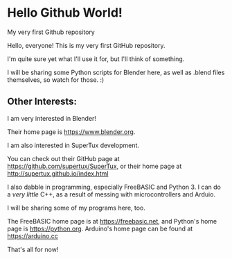 # Hello Github World!
My very first Github repository

Hello, everyone! This is my very first GitHub repository.

I'm quite sure yet what I'll use it for, but I'll think of something.

I will be sharing some Python scripts for Blender here, as well as .blend files themselves, so watch for those. :)

## Other Interests:



I am very interested in Blender!

Their home page is https://www.blender.org.



I am also interested in SuperTux development.

You can check out their GitHub page at https://github.com/supertux/SuperTux, 
or their home page at http://supertux.github.io/index.html


I also dabble in programming, especially FreeBASIC and Python 3.
I can do a _very little_ C++, as a result of messing with microcontrollers and Arduio.

I will be sharing some of my programs here, too.

The FreeBASIC home page is at https://freebasic.net, and Python's home page is https://python.org.  Arduino's home page can be found at https://arduino.cc


That's all for now!
